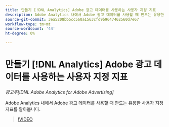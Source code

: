 ```yaml
---
title: 만들기 [!DNL Analytics] Adobe 광고 데이터를 사용하는 사용자 지정 지표
description: Adobe Analytics 내에서 Adobe 광고 데이터를 사용할 때 만드는 유용한 사용자 지정 지표를 알아봅니다.
source-git-commit: 3ea5208bb5cc560a1563cfd9b9647462560d7e67
workflow-type: tm+mt
source-wordcount: '44'
ht-degree: 0%

---
```


# 만들기 [!DNL Analytics] Adobe 광고 데이터를 사용하는 사용자 지정 지표

*광고주[!DNL Adobe Analytics for Adobe Advertising]*

Adobe Analytics 내에서 Adobe 광고 데이터를 사용할 때 만드는 유용한 사용자 지정 지표를 알아봅니다.

>[!VIDEO](https://video.tv.adobe.com/v/33919)

